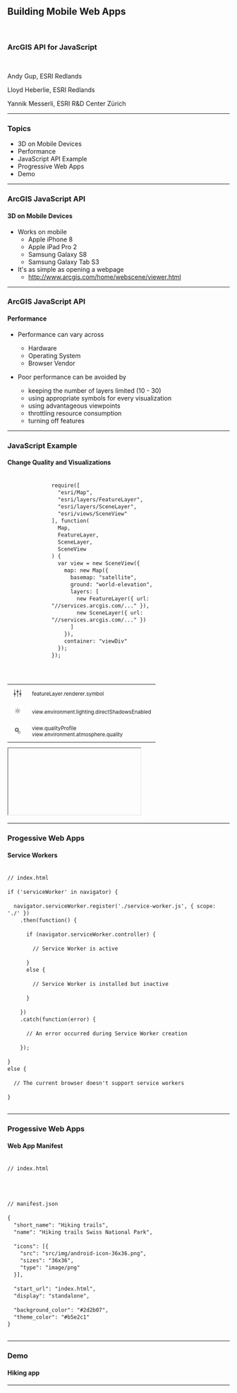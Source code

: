 <!-- .slide: data-background="images/bg-1.png" -->

## Building Mobile Web Apps  

<br/>

### ArcGIS API for JavaScript

<br/>

<p>Andy Gup, ESRI Redlands</p>
<p>Lloyd Heberlie, ESRI Redlands</p>
<p>Yannik Messerli, ESRI R&amp;D Center Z&uuml;rich</p>

---

<!-- .slide: data-background="images/bg-5.png" -->

### Topics

- 3D on Mobile Devices
- Performance
- JavaScript API Example
- Progressive Web Apps
- Demo

---

<!-- .slide: data-background="images/bg-4.png" -->

### ArcGIS JavaScript API
#### 3D on Mobile Devices

- Works on mobile
  - Apple iPhone 8
  - Apple iPad Pro 2
  - Samsung Galaxy S8
  - Samsung Galaxy Tab S3
- It's as simple as opening a webpage
  - http://www.arcgis.com/home/webscene/viewer.html

---

<!-- .slide: data-background="images/bg-2.png" -->

### ArcGIS JavaScript API
#### Performance

 - Performance can vary across
   - Hardware
   - Operating System
   - Browser Vendor
 
 - Poor performance can be avoided by
   - keeping the number of layers limited (10 - 30)
   - using appropriate symbols for every visualization
   - using advantageous viewpoints
   - throttling resource consumption
   - turning off features

---

<!-- .slide: data-background="images/bg-3.png" -->

### JavaScript Example
#### Change Quality and Visualizations
<div class="twos">
  <div>
    <pre style="margin-left: 100px"><code class="lang-js hljs javascript">
require([
  "esri/Map",
  "esri/layers/FeatureLayer",
  "esri/layers/SceneLayer",
  "esri/views/SceneView"
], function(
  Map,
  FeatureLayer,
  SceneLayer,
  SceneView
) {
  var view = new SceneView({
    map: new Map({
      basemap: "satellite",
      ground: "world-elevation",
      layers: [
        new FeatureLayer({ url: "//services.arcgis.com/..." }),
        new SceneLayer({ url: "//services.arcgis.com/..." })
      ]
    }),
    container: "viewDiv"
  });
});
    </code></pre>
    <br>
    <small>
      <table>
        <tr>
          <td><img style="margin: 2px; width: 30px" data-play-frame="frame-performance-view" data-play-attributes="toggleSymbol" src="./images/toggle-symbol.png"></td>
          <td style="padding: 10px">featureLayer.renderer.symbol</td>
        </tr>
        <tr>
          <td><img style="margin: 2px; width: 30px" data-play-frame="frame-performance-view" data-play-attributes="toggleShadow" src="./images/toggle-shadow.png"></td>
          <td style="padding: 10px">view.environment.lighting.directShadowsEnabled</td>
        </tr>
        <tr>
          <td><img style="margin: 2px; width: 30px" data-play-frame="frame-performance-view" data-play-attributes="toggleQuality" src="./images/toggle-quality.png"></td>
          <td style="padding: 10px">view.qualityProfile<br>view.environment.atmosphere.quality</td>
        </tr>
      </table>
    </small>
  </div>
  <div class="snippet-preview">
    <iframe id="frame-performance-view" data-src="./snippets/setup-performance-view.html"></iframe>
  </div>
</div>

---

<!-- .slide: data-background="images/bg-2.png" -->

### Progessive Web Apps
#### Service Workers

<pre><code class="lang-js hljs javascript">
// index.html

if ('serviceWorker' in navigator) {

  navigator.serviceWorker.register('./service-worker.js', { scope: './' })
    .then(function() {

      if (navigator.serviceWorker.controller) {

        // Service Worker is active

      }
      else {

        // Service Worker is installed but inactive

      }

    })
    .catch(function(error) {

      // An error occurred during Service Worker creation

    });

}
else {

  // The current browser doesn't support service workers

}

</code></pre>


---

<!-- .slide: data-background="images/bg-3.png" -->

### Progessive Web Apps
#### Web App Manifest

<pre><code class="lang-js hljs javascript">
// index.html

<link rel='manifest' href='./manifest.json'>


// manifest.json

{
  "short_name": "Hiking trails",
  "name": "Hiking trails Swiss National Park",

  "icons": [{
    "src": "src/img/android-icon-36x36.png",
    "sizes": "36x36",
    "type": "image/png"
  }],

  "start_url": "index.html",
  "display": "standalone",

  "background_color": "#2d2b07",
  "theme_color": "#b5e2c1"
}

</code></pre>

---


<!-- .slide: data-background="images/bg-3.png" -->

### Demo
#### Hiking app

---

<!-- .slide: data-background="images/bg-final.jpg" -->

<div style="
  margin: auto auto;
  
  width: 920px;
  height: 285px;

  background-image: url(./images/esri-science-logo-white.png);
  background-size: auto 285px;
  background-blend-mode: lighten;
  background-repeat: no-repeat;
"></div>
